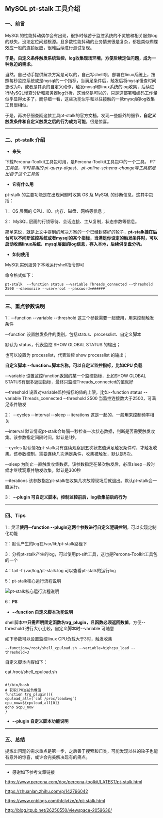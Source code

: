 ## MySQL pt-stalk 工具介绍

### 一、前言

MySQL的性能抖动偶尔会有出现，很多时候苦于监控系统的不灵敏和相关服务log的缺失，没法定位问题根源。且多数性能抖动的业务情景很是复杂，都是类似蝴蝶效应一般的连锁反应，很难后续进行测试复现。

**于是，自定义条件触发系统监控，log收集现场环境，方便后续定位问题，成为一种急迫的需求。**

当然，自己动手提供解决方案是可以的，自己写shell呗，部署在linux系统上，按照每秒监控系统或是mysql的一个指标，当满足条件后，触发后将mysql慢查时间更改为0，或者是其余的自定义动作，触发mysql和linux系统的log收集，后续进行MySQL慢查分析和服务器log分析，这当然是可以的，只是这部署和编码工作量似乎显得太多了。而仔细一看，这些功能似乎和以往接触的一款mysql的log收集工具很相似。

于是，再次仔细查阅这款工具pt-stalk的官方文档，发现一些额外的细节，**自定义触发条件和自定义触发之后的行为成为可能**，很是惊喜。

***

### 二、pt-stalk 介绍

- **来头**

下载Percona-Toolkit工具包可用，是Percona-Toolkit工具包中的一个工具。 *PT工具包，平时常用的 pt-query-digest、 pt-online-schema-change等工具都是出自于这个工具包*

- **它有什么用**

pt-stalk 的主要功能是在出现问题时收集 OS 及 MySQL 的诊断信息，这其中包括：

1： OS 层面的 CPU、IO、内存、磁盘、网络等信息；

2： MySQL 层面的行锁等待、会话连接、主从复制，状态参数等信息。

简单来说，就是上文中提到的解决方案的一个已经封装好的轮子，**pt-stalk挂在后台可以不间断监控系统或者mysql的某个指标，当满足你设定的触发条件时，可以启动收集linux系统、mysql层面的log信息，存入本地，后续供复盘分析。**

- **如何使用**

MySQL实例服务下本地运行shell指令即可

命令格式如下：

`pt-stalk  --function status --variable Threads_connected --threshold 2500 --daemonize --user=root --password=######`

***

### 三、重点参数说明


1：--function --variable --threshold 这三个参数需要一起使用，用来控制触发条件

--function 设置触发条件的类别，包括status、processlist、自定义脚本

默认为 status，代表监控 SHOW GLOBAL STATUS 的输出；
    
也可以设置为 processlist，代表监控 show processlist 的输出；
    
**自定义脚本 --function=脚本名称，可以自定义监控指标，比如CPU 负载**
    
--variable 设置监控function返回的某一个监控指标，比如SHOW GLOBAL STATUS有很多返回指标，最终只监控Threads_connected的值就好

--threshold 设置对variable监控指标的值的上限，比如--function status --variable Threads_connected --threshold 2500 当监控连接数大于2500，可满足条件触发

2： --cycles --interval --sleep --iterations  这是一起的，一般用来控制频率相关

--interval 默认情况pt-stalk会每隔一秒检查一次状态数据，判断是否需要触发收集。该参数指定间隔时间，默认是1秒。

--cycles  默认情况pt-stalk只有连续观察到五次状态值满足触发条件时，才触发收集。该参数控制，需要连续几次满足条件，收集被触发，默认是5次。

--sleep   为防止一直触发收集数据，该参数指定在某次触发后，必须sleep一段时候才继续观察并触发收集。默认是300秒

--iterations 该参数指定pt-stalk在收集几次故障现场后就退出。默认pt-stalk会一直运行。

3： **--plugin  可自定义脚本，控制监控前后，log收集前后的行为**

***

### 四、Tips

1：灵活**使用--function --plugin这两个参数进行自定义逻辑控制**，可以实现定制化功能

2：默认产生的log在/var/lib/pt-stalk路径下

3：分析pt-stalk产生的log，可以使用pt-sift工具，这也是Percona-Toolkit工具包的一个

4：tail -f /var/log/pt-stalk.log  可以查看pt-stalk的运行log

5：pt-stalk核心运行流程说明

![pt-stalk核心运行流程说明](http://ww1.sinaimg.cn/large/005Uq6NBly1ggyober0vbj30pt0j00tn.jpg)

6：**PS**

- **--function 自定义脚本功能说明**

 shell脚本中**只需声明固定函数名trg_plugin，且函数必须返回数值**，方便--threshold 进行大小比较，自定义脚本时--variable 可随意

如下参数可以设置监控linux CPU负载大于3时，触发收集

`--function=/root/shell_cpuload.sh --variable=highcpu_load --threshold=3`

自定义脚本内容如下：

cat /root/shell_cpuload.sh

```

#!/bin/bash
# 获取CPU当前负载值
function trg_plugin(){
cpuload_all=(`cat /proc/loadavg`)
cpu_now=${cpuload_all[0]}
echo $cpu_now
}

```

- **--plugin 自定义脚本功能说明**




***

### 五、总结

提炼出问题的需求重点是第一步，之后善于搜索和归类，可能发现以往的轮子也能有意外的惊喜，或许会完美解决现有的痛点。


***

- 感谢如下参考文章链接


https://www.percona.com/doc/percona-toolkit/LATEST/pt-stalk.html

https://zhuanlan.zhihu.com/p/142796042

https://www.cnblogs.com/hfclytze/p/pt-stalk.html

http://blog.itpub.net/26250550/viewspace-2059636/
